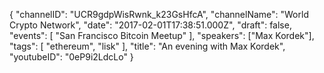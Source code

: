 {
    "channelID": "UCR9gdpWisRwnk_k23GsHfcA",
    "channelName": "World Crypto Network",
    "date": "2017-02-01T17:38:51.000Z",
    "draft": false,
    "events": [
        "San Francisco Bitcoin Meetup"
    ],
    "speakers": ["Max Kordek"],
    "tags": [
        "ethereum",
        "lisk"
    ],
    "title": "An evening with Max Kordek",
    "youtubeID": "0eP9i2LdcLo"
}
